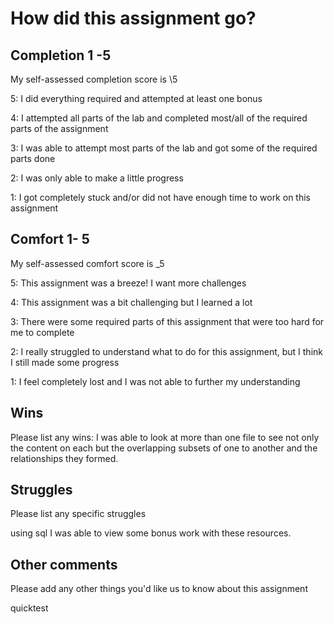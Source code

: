# How did this assignment go?

## Completion 1 -5

My self-assessed completion score is \5

5: I did everything required and attempted at least one bonus

4: I attempted all parts of the lab and completed most/all of the required parts of the assignment

3: I was able to attempt most parts of the lab and got some of the required parts done

2: I was only able to make a little progress

1: I got completely stuck and/or did not have enough time to work on this assignment

## Comfort 1- 5

My self-assessed comfort score is \_5

5: This assignment was a breeze! I want more challenges

4: This assignment was a bit challenging but I learned a lot

3: There were some required parts of this assignment that were too hard for me to complete

2: I really struggled to understand what to do for this assignment, but I think I still made some progress

1: I feel completely lost and I was not able to further my understanding

## Wins

Please list any wins: I was able to look at more than one file to see not only the content on each but the overlapping subsets of one to another and the relationships they formed.

## Struggles

Please list any specific struggles 

using sql I was able to view some bonus work with these resources.

## Other comments

Please add any other things you'd like us to know about this assignment

quicktest
